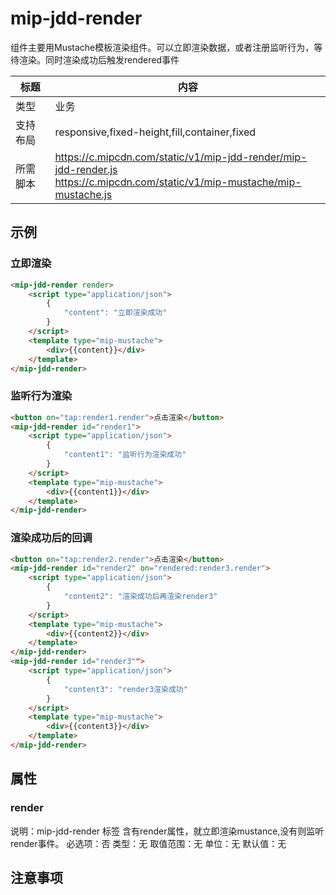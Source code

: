 # mip-jdd-render

组件主要用Mustache模板渲染组件。可以立即渲染数据，或者注册监听行为，等待渲染。同时渲染成功后触发rendered事件

标题|内容
----|----
类型|业务
支持布局|responsive,fixed-height,fill,container,fixed
所需脚本|https://c.mipcdn.com/static/v1/mip-jdd-render/mip-jdd-render.js<br/> https://c.mipcdn.com/static/v1/mip-mustache/mip-mustache.js

## 示例

### 立即渲染
```html
<mip-jdd-render render>
    <script type="application/json">
    	{
    		"content": "立即渲染成功"
    	}	
    </script>
    <template type="mip-mustache">
    	<div>{{content}}</div>
    </template>
</mip-jdd-render>
```

### 监听行为渲染
```html
<button on="tap:render1.render">点击渲染</button>
<mip-jdd-render id="render1">
    <script type="application/json">
    	{
    		"content1": "监听行为渲染成功"
    	}	
    </script>
    <template type="mip-mustache">
    	<div>{{content1}}</div>
    </template>
</mip-jdd-render>
```

### 渲染成功后的回调
```html
<button on="tap:render2.render">点击渲染</button>
<mip-jdd-render id="render2" on="rendered:render3.render">
    <script type="application/json">
    	{
    		"content2": "渲染成功后再渲染render3"
    	}	
    </script>
    <template type="mip-mustache">
    	<div>{{content2}}</div>
    </template>
</mip-jdd-render>
<mip-jdd-render id="render3"">
    <script type="application/json">
    	{
    		"content3": "render3渲染成功"
    	}	
    </script>
    <template type="mip-mustache">
    	<div>{{content3}}</div>
    </template>
</mip-jdd-render>
```

## 属性

### render

说明：mip-jdd-render 标签 含有render属性，就立即渲染mustance,没有则监听render事件。
必选项：否
类型：无
取值范围：无
单位：无
默认值：无

## 注意事项

